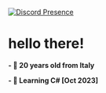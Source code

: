 [![Discord Presence](https://lanyard-profile-readme.vercel.app/api/493878038505979904?bg=31241a&borderRadius=6px)](https://lanyard-visualizer.netlify.app/493878038505979904)

# hello there!
**- 🌾 20 years old from Italy** 

**- 💮 Learning C# [Oct 2023]**


